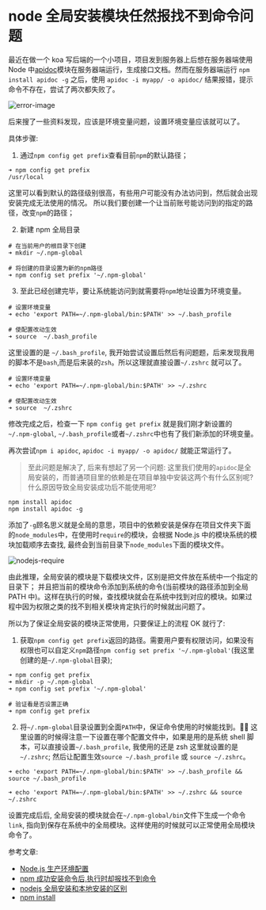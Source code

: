 # node 全局安装模块任然报找不到命令问题

最近在做一个 koa 写后端的一个小项目，项目发到服务器上后想在服务器端使用 Node 中[apidoc](http://apidocjs.com/)模块在服务器端运行，生成接口文档。然而在服务器端运行 `npm install apidoc -g` 之后，使用 `apidoc -i myapp/ -o apidoc/` 结果报错，提示命令不存在，尝试了两次都失败了。

![error-image](https://user-gold-cdn.xitu.io/2019/2/1/168a4db6a7712d98?w=838&h=518&f=png&s=77072)

后来搜了一些资料发现，应该是环境变量问题，设置环境变量应该就可以了。

具体步骤:

1. 通过`npm config get prefix`查看目前`npm`的默认路径；

```shell
➜ npm config get prefix
/usr/local
```

这里可以看到默认的路径级别很高，有些用户可能没有办法访问到，然后就会出现安装完成无法使用的情况。
所以我们要创建一个让当前账号能访问到的指定的路径，改变`npm`的路径；

2. 新建 npm 全局目录

```shell
# 在当前用户的根目录下创建
➜ mkdir ~/.npm-global

# 将创建的目录设置为新的npm路径
➜ npm config set prefix '~/.npm-global'
```

3. 至此已经创建完毕，要让系统能访问到就需要将`npm`地址设置为环境变量。

```shell
# 设置环境变量
➜ echo 'export PATH=~/.npm-global/bin:$PATH' >> ~/.bash_profile

# 使配置改动生效
➜ source  ~/.bash_profile
```

这里设置的是 `~/.bash_profile`, 我开始尝试设置后然后有问题题，后来发现我用的脚本不是`bash`,而是后来装的`zsh`。所以这理就直接设置`~/.zshrc` 就可以了。

```shell
# 设置环境变量
➜ echo 'export PATH=~/.npm-global/bin:$PATH' >> ~/.zshrc

# 使配置改动生效
➜ source  ~/.zshrc
```

修改完成之后，检查一下 `npm config get prefix` 就是我们刚才新设置的 `~/.npm-global`, `~/.bash_profile`或者`~/.zshrc`中也有了我们新添加的环境变量。

再次尝试`npm i apidoc`, `apidoc -i myapp/ -o apidoc/` 就能正常运行了。

> 至此问题是解决了, 后来有想起了另一个问题: 这里我们使用的`apidoc`是全局安装的，而普通项目里的依赖是在项目单独中安装这两个有什么区别呢? 什么原因导致全局安装成功后不能使用呢?

```shell
npm install apidoc
npm install apidoc -g
```

添加了`-g`顾名思义就是全局的意思，项目中的依赖安装是保存在项目文件夹下面的`node_modules`中，在使用时`require`的模块，会根据 Node.js 中的模块系统的模块加载顺序去查找, 最终会到当前目录下`node_modules`下面的模块文件。

![nodejs-require](http://www.runoob.com/wp-content/uploads/2014/03/nodejs-require.jpg)

由此推理，全局安装的模块是下载模块文件，区别是把文件放在系统中一个指定的目录下； 并且把当前的模块命令添加到系统的命令(当前模块的路径添加到全局 PATH 中)。这样在执行的时候，查找模块就会在系统中找到对应的模块。如果过程中因为权限之类的找不到相关模块肯定执行的时候就出问题了。

所以为了保证全局安装的模块正常使用，只要保证上的流程 OK 就行了:

1. 获取`npm config get prefix`返回的路径。需要用户要有权限访问，如果没有权限也可以自定义`npm`路径`npm config set prefix '~/.npm-global'`(我这里创建的是`~/.npm-global`目录);

```shell
➜ npm config get prefix
➜ mkdir -p ~/.npm-global
➜ npm config set prefix '~/.npm-global'

# 验证看是否设置正确
➜ npm config get prefix
```

2. 将`~/.npm-global`目录设置到全面`PATH`中，保证命令使用的时候能找到。 这里设置的时候得注意一下设置在哪个配置文件中，如果是用的是系统 shell 脚本，可以直接设置`~/.bash_profile`, 我使用的还是 zsh 这里就设置的是`~/.zshrc`; 然后让配置生效`source ~/.bash_profile` 或 `source ~/.zshrc`。

```shell
➜ echo 'export PATH=~/.npm-global/bin:$PATH' >> ~/.bash_profile && source ~/.bash_profile

➜ echo 'export PATH=~/.npm-global/bin:$PATH' >> ~/.zshrc && source ~/.zshrc
```

设置完成后后, 全局安装的模块就会在`~/.npm-global/bin`文件下生成一个命令`link`, 指向到保存在系统中的全局模块。这样使用的时候就可以正常使用全局模块命令了。

参考文章:

- [Node.js 生产环境配置](https://yq.aliyun.com/articles/462733)
- [npm 成功安装命令后,执行时却报找不到命令](https://blog.csdn.net/wirelessqa/article/details/53393248)
- [nodejs 全局安装和本地安装的区别](http://www.cnblogs.com/PeunZhang/p/5629329.html)
- [npm install](https://www.cnblogs.com/chyingp/p/npm-install-difference-between-local-global.html)
